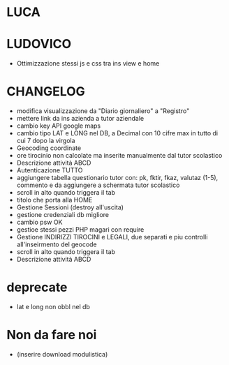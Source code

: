# LUCA

# LUDOVICO
- Ottimizzazione stessi js e css tra ins view e home

# CHANGELOG
- modifica visualizzazione da "Diario giornaliero" a "Registro"
- mettere link da ins azienda a tutor aziendale
- cambio key API google maps
- cambio tipo LAT e LONG nel DB, a Decimal con 10 cifre max in tutto di cui 7 dopo la virgola
- Geocoding coordinate
- ore tirocinio non calcolate ma inserite manualmente dal tutor scolastico
- Descrizione attività ABCD
- Autenticazione TUTTO
- aggiungere tabella questionario tutor con: pk, fktir, fkaz, valutaz (1-5), commento e da aggiungere 
	a schermata tutor scolastico
- scroll in alto quando triggera il tab 
- titolo che porta alla HOME
- Gestione Sessioni (destroy all'uscita)
- gestione credenziali db migliore
- cambio psw OK
- gestioe stessi pezzi PHP magari con require
- Gestione INDIRIZZI TIROCINI e LEGALI, due separati e piu controlli all'inseirmento del geocode
- scroll in alto quando triggera il tab 
- Descrizione attività ABCD

# deprecate
- lat e long non obbl nel db 

# Non da fare noi
- (inserire download modulistica)